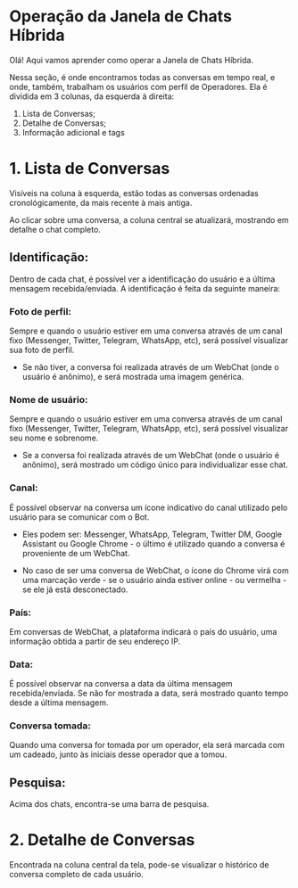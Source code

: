 # Operação da Janela de Chats Híbrida

Olá! Aqui vamos aprender como operar a Janela de Chats Híbrida.

Nessa seção, é onde encontramos todas as conversas em tempo real, e onde, também, trabalham os usuários com perfil de Operadores. Ela é dividida em 3 colunas, da esquerda à direita:

 1. Lista de Conversas;
 2. Detalhe de Conversas;
 3. Informação adicional e tags

# 1. Lista de Conversas
 
Visíveis na coluna à esquerda, estão todas as conversas ordenadas cronológicamente, da mais recente à mais antiga. 

Ao clicar sobre uma conversa, a coluna central se atualizará, mostrando em detalhe o chat completo. 

## Identificação:

Dentro de cada chat, é possível ver a identificação do usuário e a última mensagem recebida/enviada. A identificação é feita da seguinte maneira:

### Foto de perfil: 
Sempre e quando o usuário estiver em uma conversa através de um canal fixo (Messenger, Twitter, Telegram, WhatsApp, etc), será possível visualizar sua foto de perfil. 

 - Se não tiver, a conversa foi realizada através de um WebChat (onde o usuário é anônimo), e será mostrada uma imagem genérica.

### Nome de usuário:
Sempre e quando o usuário estiver em uma conversa através de um canal fixo (Messenger, Twitter, Telegram, WhatsApp, etc), será possível visualizar seu nome e sobrenome.

 - Se a conversa foi realizada através de um WebChat (onde o usuário é anônimo), será mostrado um código único para individualizar esse chat.

### Canal:
É possível observar na conversa um ícone indicativo do canal utilizado pelo usuário para se comunicar com o Bot. 

 - Eles podem ser: Messenger, WhatsApp, Telegram, Twitter DM, Google Assistant ou Google Chrome - o último é utilizado quando a conversa é proveniente de um WebChat.

 - No caso de ser uma conversa de WebChat, o ícone do Chrome virá com uma marcação verde - se o usuário ainda estiver online - ou vermelha - se ele já está desconectado.

### País:
Em conversas de WebChat, a plataforma indicará o país do usuário, uma informação obtida a partir de seu endereço IP.

### Data:
É possível observar na conversa a data da última mensagem recebida/enviada. Se não for mostrada a data, será mostrado quanto tempo desde a última mensagem.

### Conversa tomada:
Quando uma conversa for tomada por um operador, ela será marcada com um cadeado, junto às iniciais desse operador que a tomou.

## Pesquisa:
Acima dos chats, encontra-se uma barra de pesquisa.

# 2. Detalhe de Conversas

Encontrada na coluna central da tela, pode-se visualizar o histórico de conversa completo de cada usuário.




<!--stackedit_data:
eyJoaXN0b3J5IjpbMjA5ODUzNDQ3NywxNjc1NTcxMTg1LC0xNj
kwOTQyNjk3LC0xNzkxODg5MjI2XX0=
-->